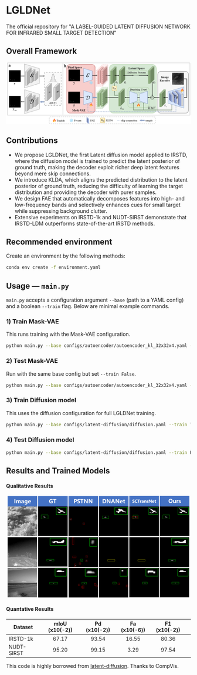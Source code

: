 # LGLDNet
The official repository for "A LABEL-GUIDED LATENT DIFFUSION NETWORK FOR INFRARED SMALL TARGET DETECTION"
## Overall Framework
![outline](assets/framework.png)
## Contributions
- We propose LGLDNet, the first Latent diffusion model applied to IRSTD, where the diffusion model is trained to predict the latent posterior of ground truth, making the decoder exploit richer deep latent features beyond mere skip connections.
- We introduce KLDA, which aligns the predicted distribution to the latent posterior of ground truth, reducing the difficulty of learning the target distribution and providing the decoder with purer samples.
- We design FAE that automatically decomposes features into high- and low-frequency bands and selectively enhances cues for small target while suppressing background clutter.
- Extensive experiments on IRSTD-1k and NUDT-SIRST demonstrate that IRSTD-LDM outperforms state-of-the-art IRSTD methods.
## Recommended environment
Create an environment by the following methods:
```bash
conda env create -f environment.yaml
```
## Usage — `main.py`

`main.py` accepts a configuration argument `--base` (path to a YAML config) and a boolean `--train` flag. Below are minimal example commands.

### 1) Train Mask-VAE

This runs training with the Mask-VAE configuration.

```bash
python main.py --base configs/autoencoder/autoencoder_kl_32x32x4.yaml --train True
```

### 2) Test Mask-VAE

Run with the same base config but set `--train False`.

```bash
python main.py --base configs/autoencoder/autoencoder_kl_32x32x4.yaml --train False
```

### 3) Train Diffusion model

This uses the diffusion configuration for full LGLDNet training.

```bash
python main.py --base configs/latent-diffusion/diffusion.yaml --train True
```

### 4) Test Diffusion model

```bash
python main.py --base configs/latent-diffusion/diffusion.yaml --train False
```
## Results and Trained Models
#### Qualitative Results

![outline](assets/Qualitative.png)

#### Quantative Results 
| Dataset   | mIoU (x10(-2)) | Pd (x10(-2))|  Fa (x10(-6)) |F1 (x10(-2))||
|-----------|:--------------:|:-----:|:-----:|:-----:|:-----:|
| IRSTD-1k  |     67.17      |  93.54 |16.55|80.36|
| NUDT-SIRST |     95.20      |  99.15 | 3.29 |97.54|

This code is highly borrowed from [latent-diffusion](https://github.com/YimianDai/open-acm). Thanks to 
CompVis.
